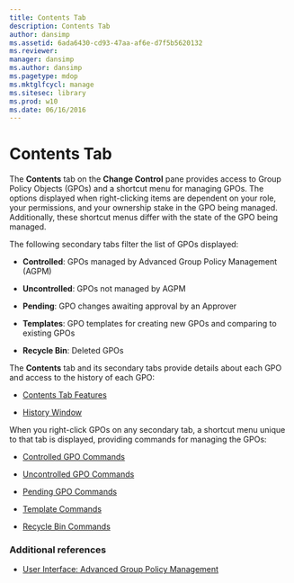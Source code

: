 ```yaml
---
title: Contents Tab
description: Contents Tab
author: dansimp
ms.assetid: 6ada6430-cd93-47aa-af6e-d7f5b5620132
ms.reviewer: 
manager: dansimp
ms.author: dansimp
ms.pagetype: mdop
ms.mktglfcycl: manage
ms.sitesec: library
ms.prod: w10
ms.date: 06/16/2016
---
```



# Contents Tab


The **Contents** tab on the **Change Control** pane provides access to Group Policy Objects (GPOs) and a shortcut menu for managing GPOs. The options displayed when right-clicking items are dependent on your role, your permissions, and your ownership stake in the GPO being managed. Additionally, these shortcut menus differ with the state of the GPO being managed.

The following secondary tabs filter the list of GPOs displayed:

-   **Controlled**: GPOs managed by Advanced Group Policy Management (AGPM)

-   **Uncontrolled**: GPOs not managed by AGPM

-   **Pending**: GPO changes awaiting approval by an Approver

-   **Templates**: GPO templates for creating new GPOs and comparing to existing GPOs

-   **Recycle Bin**: Deleted GPOs

The **Contents** tab and its secondary tabs provide details about each GPO and access to the history of each GPO:

-   [Contents Tab Features](contents-tab-features-agpm30ops.md)

-   [History Window](history-window-agpm30ops.md)

When you right-click GPOs on any secondary tab, a shortcut menu unique to that tab is displayed, providing commands for managing the GPOs:

-   [Controlled GPO Commands](controlled-gpo-commands-agpm30ops.md)

-   [Uncontrolled GPO Commands](uncontrolled-gpo-commands-agpm30ops.md)

-   [Pending GPO Commands](pending-gpo-commands-agpm30ops.md)

-   [Template Commands](template-commands-agpm30ops.md)

-   [Recycle Bin Commands](recycle-bin-commands-agpm30ops.md)

### Additional references

-   [User Interface: Advanced Group Policy Management](user-interface-advanced-group-policy-management-agpm30ops.md)

 

 





